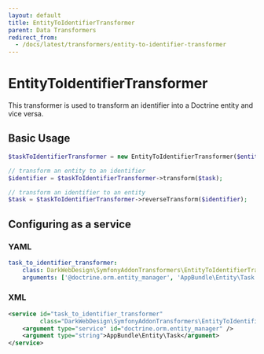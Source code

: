 ```yaml
---
layout: default
title: EntityToIdentifierTransformer
parent: Data Transformers
redirect_from:
  - /docs/latest/transformers/entity-to-identifier-transformer
---
```


# EntityToIdentifierTransformer

This transformer is used to transform an identifier into a Doctrine entity and vice versa.

## Basic Usage

```php
$taskToIdentifierTransformer = new EntityToIdentifierTransformer($entityManager, Task::class);

// transform an entity to an identifier
$identifier = $taskToIdentifierTransformer->transform($task);

// transform an identifier to an entity
$task = $taskToIdentifierTransformer->reverseTransform($identifier);
```

## Configuring as a service

### YAML

```yml
task_to_identifier_transformer:
    class: DarkWebDesign\SymfonyAddonTransformers\EntityToIdentifierTransformer
    arguments: ['@doctrine.orm.entity_manager', 'AppBundle\Entity\Task']
```

### XML

```xml
<service id="task_to_identifier_transformer"
         class="DarkWebDesign\SymfonyAddonTransformers\EntityToIdentifierTransformer">
    <argument type="service" id="doctrine.orm.entity_manager" />
    <argument type="string">AppBundle\Entity\Task</argument>
</service>
```

